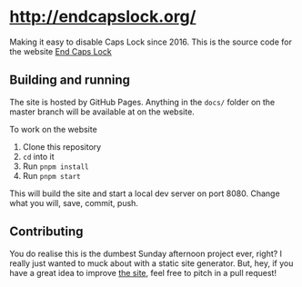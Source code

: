 # http://endcapslock.org/

Making it easy to disable Caps Lock since 2016. This is the source code for the website [End Caps Lock][site]


## Building and running

The site is hosted by GitHub Pages. Anything in the `docs/` folder on the master branch will be available at on the website.

To work on the website

1. Clone this repository
2. `cd` into it
3. Run `pnpm install`
4. Run `pnpm start`

This will build the site and start a local dev server on port 8080. Change what you will, save, commit, push.

## Contributing

You do realise this is the dumbest Sunday afternoon project ever, right? I really just wanted to muck about with a static site generator. But, hey, if you have a great idea to improve [the site][site], feel free to pitch in a pull request!

[site]: http://endcapslock.org
